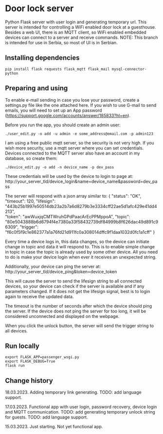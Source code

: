 # Door lock server
Python Flask server with user login and generating temporary url.
This server is intended for controlling a WiFi enabled door lock at a guesthouse. 
Besides a web UI, there is an MQTT client, so WiFi enabled embedded devices can connect to a server and receive commands.
NOTE: This branch is intended for use in Serbia, so most of UI is in Serbian.

## Installing dependencies
	pip install flask requests flask_mqtt flask_mail mysql-connector-python

## Preparing and using
To enable e-mail sending in case you lose your password, create a settings.py file like the one attached here.
If you wish to use G-mail to send emails, you will need to set up an App password 
(https://support.google.com/accounts/answer/185833?hl=en).

Before you run the app, you should create an admin user:

    ./user_edit.py -o add -u admin -e some_address@email.com -p admin123

I am using a free public mqtt server, so the security is not very high. If you wish more security, use a mqtt server 
where you can set credentials. Devices connected to the MQTT server also have an account in my database, so create them:

    ./device_edit.py -o add -n device_name -p dev_pass

These credentials will be used by the device to login to page at:
http://your_server_tld/device_login&name=device_name&password=dev_pass

The server will respond with a json array similar to:
{
  "status": "OK",
  "timeout": 120,
  "lifesign": "443b25b1997e50514db23a2b7a6d8279b3e3334cff22ae5d1afc429e41dd4213",  
  "token": "awWuxjqCMTWruhGPdPaacArEcPPMppoA",
  "topic": "80e5043888b6d6794f4e7380a33f58432739df84999b8f626dac49d891c96309",
  "trigger": "f6c0f5f9c1e862377a1a76fd21d911fc0a308014dffc9f1daa1032d0fc1a1cff"
}

Every time a device logs in, this data changes, so the device can initiate change in topic and data it will respond to.
This is to enable simple change in topic in case the topic is already used by some other device. All you need to do 
is make your device login when ever it receives an unexpected string.

Additionally, your device can ping the server at:
http://your_server_tld/device_ping&token=device_token

This will cause the server to send the lifesign string to all connected devices, so your device can check 
if the server is available and if any parameters changed. If it does not get the lifesign signal, 
best is to login again to receive the updated data.

The timeout is the number of seconds after which the device should ping the server. If the device does not ping 
the server for too long, it will be considered unconnected and displayed on the webpage.

When you click the unlock button, the server will send the trigger string to all devices.

## Run locally
    export FLASK_APP=passenger_wsgi.py
    export FLASK_DEBUG=True
    flask run
    
## Change history

18.03.2023. Adding temporary link generating.
TODO: add language support.

17.03.2023. Functional app with user login, password recovery, device login and MQTT communication.
TODO: add generating temporary unlock string for guests.
TODO: add language support.

15.03.2023. Just starting. Not yet functional app. 